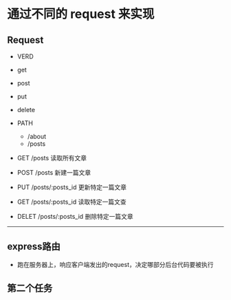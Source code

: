 # 通过不同的 request 来实现

## Request

- VERD
 - get
 - post
 - put
 - delete

- PATH
  - /about
  - /posts


- GET /posts   读取所有文章

- POST /posts  新建一篇文章

- PUT /posts/:posts_id   更新特定一篇文章

- GET /posts/:posts_id   读取特定一篇文查

- DELET /posts/:posts_id   删除特定一篇文章

___

## express路由

- 跑在服务器上，响应客户端发出的request，决定哪部分后台代码要被执行

## 第二个任务
